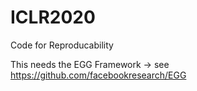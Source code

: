# ICLR2020
Code for Reproducability

This needs the EGG Framework  -> see https://github.com/facebookresearch/EGG
